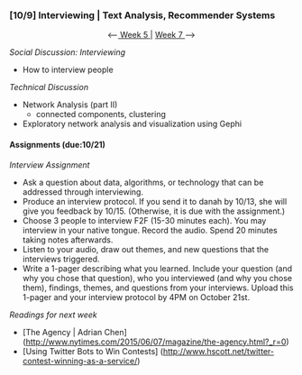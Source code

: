 ### [10/9] Interviewing | Text Analysis, Recommender Systems

<p align="center"> <--<a href="https://github.com/giladlotan/itpmssd/blob/master/Week_5/README.md"> Week 5 </a> | <a href="https://github.com/giladlotan/itpmssd/blob/master/Week_7/README.md"> Week 7 </a> --> </p>

_Social Discussion: Interviewing_
- How to interview people

_Technical Discussion_
- Network Analysis (part II)
  - connected components, clustering
- Exploratory network analysis and visualization using Gephi

#### Assignments (due:10/21) 
_Interview Assignment_
- Ask a question about data, algorithms, or technology that can be addressed through interviewing. 
- Produce an interview protocol. If you send it to danah by 10/13, she will give you feedback by 10/15. (Otherwise, it is due with the assignment.)
- Choose 3 people to interview F2F (15-30 minutes each). You may interview in your native tongue. Record the audio. Spend 20 minutes taking notes afterwards. 
- Listen to your audio, draw out themes, and new questions that the interviews triggered.
- Write a 1-pager describing what you learned. Include your question (and why you chose that question), who you interviewed (and why you chose them), findings, themes, and questions from your interviews. Upload this 1-pager and your interview protocol by 4PM on October 21st.

_Readings for next week_
- [The Agency | Adrian Chen] (http://www.nytimes.com/2015/06/07/magazine/the-agency.html?_r=0)
- [Using Twitter Bots to Win Contests] (http://www.hscott.net/twitter-contest-winning-as-a-service/)
